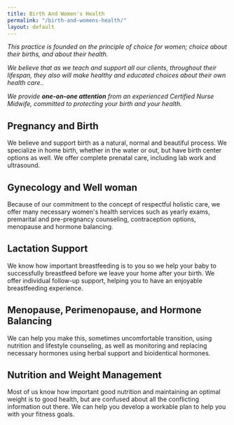 ```yaml
---
title: Birth And Women's Health
permalink: "/birth-and-womens-health/"
layout: default
---
```


_This practice is founded on the principle of choice for women; choice about their births, and about their health._

_We believe that as we teach and support all our clients, throughout their lifespan, they also will make healthy and educated choices about their own health care.._

_We provide **one-on-one attention** from an experienced Certified Nurse Midwife, committed to protecting your birth and your health._

## Pregnancy and Birth

We believe and support birth as a natural, normal and beautiful process.  We specialize in home birth, whether in the water or out, but have birth center options as well. We offer complete prenatal care, including lab work and ultrasound.

## Gynecology and Well woman

Because of our commitment to the concept of respectful holistic care, we offer many necessary women's health services such as yearly exams, premarital and pre-pregnancy counseling, contraception options, menopause and hormone balancing.

## Lactation Support

We know how important breastfeeding is to you so we help your baby to successfully breastfeed before we leave your home after your birth. We offer individual follow-up support,  helping you to have an enjoyable breastfeeding experience.

## Menopause, Perimenopause, and Hormone Balancing

We can help you make this, sometimes uncomfortable transition, using nutrition and lifestyle counseling, as well as monitoring and replacing necessary hormones using herbal support and bioidentical hormones.

## Nutrition and Weight Management

Most of us know how important good nutrition and maintaining an optimal weight is to good health, but are confused about all the conflicting information out there. We can help you develop a workable plan to help you with your fitness goals.

